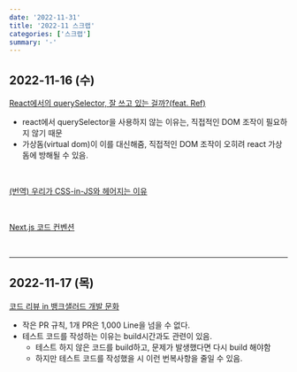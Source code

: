 ```yaml
---
date: '2022-11-31'
title: '2022-11 스크랩'
categories: ['스크랩']
summary: '-'
---
```


## 2022-11-16 (수)

[React에서의 querySelector, 잘 쓰고 있는 걸까?(feat. Ref)](https://mingule.tistory.com/61)

* react에서 querySelector을 사용하지 않는 이유는, 직접적인 DOM 조작이 필요하지 않기 때문
* 가상돔(virtual dom)이 이를 대신해줌, 직접적인 DOM 조작이 오히려 react 가상돔에 방해될 수 있음.

<br>

[(번역) 우리가 CSS-in-JS와 헤어지는 이유](https://junghan92.medium.com/%EB%B2%88%EC%97%AD-%EC%9A%B0%EB%A6%AC%EA%B0%80-css-in-js%EC%99%80-%ED%97%A4%EC%96%B4%EC%A7%80%EB%8A%94-%EC%9D%B4%EC%9C%A0-a2e726d6ace6)

<br>

[Next.js 코드 컨벤션](https://tech.toktokhan.dev/2020/08/30/front-convention/)

<br>

---

## 2022-11-17 (목)

[코드 리뷰 in 뱅크샐러드 개발 문화](https://blog.banksalad.com/tech/banksalad-code-review-culture/#%EC%BB%A4%EB%AE%A4%EB%8B%88%EC%BC%80%EC%9D%B4%EC%85%98-%EB%B9%84%EC%9A%A9%EC%9D%84-%EC%A4%84%EC%9D%B4%EA%B8%B0-%EC%9C%84%ED%95%9C-pn-%EB%A3%B0)
* 작은 PR 규칙, 1개 PR은 1,000 Line을 넘을 수 없다.
* 테스트 코드를 작성하는 이유는 build시간과도 관련이 있음.
  - 테스트 하지 않은 코드를 build하고, 문제가 발생했다면 다시 build 해야함
  - 하지만 테스트 코드를 작성했을 시 이런 번복사항을 줄일 수 있음.
